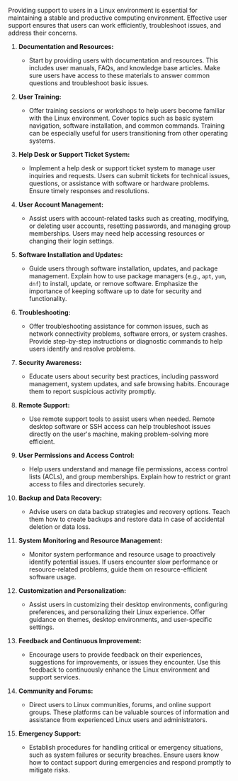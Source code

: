 Providing support to users in a Linux environment is essential for maintaining a stable and productive computing environment. Effective user support ensures that users can work efficiently, troubleshoot issues, and address their concerns. 

1. **Documentation and Resources:**
   - Start by providing users with documentation and resources. This includes user manuals, FAQs, and knowledge base articles. Make sure users have access to these materials to answer common questions and troubleshoot basic issues.

2. **User Training:**
   - Offer training sessions or workshops to help users become familiar with the Linux environment. Cover topics such as basic system navigation, software installation, and common commands. Training can be especially useful for users transitioning from other operating systems.

3. **Help Desk or Support Ticket System:**
   - Implement a help desk or support ticket system to manage user inquiries and requests. Users can submit tickets for technical issues, questions, or assistance with software or hardware problems. Ensure timely responses and resolutions.

4. **User Account Management:**
   - Assist users with account-related tasks such as creating, modifying, or deleting user accounts, resetting passwords, and managing group memberships. Users may need help accessing resources or changing their login settings.

5. **Software Installation and Updates:**
   - Guide users through software installation, updates, and package management. Explain how to use package managers (e.g., `apt`, `yum`, `dnf`) to install, update, or remove software. Emphasize the importance of keeping software up to date for security and functionality.

6. **Troubleshooting:**
   - Offer troubleshooting assistance for common issues, such as network connectivity problems, software errors, or system crashes. Provide step-by-step instructions or diagnostic commands to help users identify and resolve problems.

7. **Security Awareness:**
   - Educate users about security best practices, including password management, system updates, and safe browsing habits. Encourage them to report suspicious activity promptly.

8. **Remote Support:**
   - Use remote support tools to assist users when needed. Remote desktop software or SSH access can help troubleshoot issues directly on the user's machine, making problem-solving more efficient.

9. **User Permissions and Access Control:**
   - Help users understand and manage file permissions, access control lists (ACLs), and group memberships. Explain how to restrict or grant access to files and directories securely.

10. **Backup and Data Recovery:**
    - Advise users on data backup strategies and recovery options. Teach them how to create backups and restore data in case of accidental deletion or data loss.

11. **System Monitoring and Resource Management:**
    - Monitor system performance and resource usage to proactively identify potential issues. If users encounter slow performance or resource-related problems, guide them on resource-efficient software usage.

12. **Customization and Personalization:**
    - Assist users in customizing their desktop environments, configuring preferences, and personalizing their Linux experience. Offer guidance on themes, desktop environments, and user-specific settings.

13. **Feedback and Continuous Improvement:**
    - Encourage users to provide feedback on their experiences, suggestions for improvements, or issues they encounter. Use this feedback to continuously enhance the Linux environment and support services.

14. **Community and Forums:**
    - Direct users to Linux communities, forums, and online support groups. These platforms can be valuable sources of information and assistance from experienced Linux users and administrators.

15. **Emergency Support:**
    - Establish procedures for handling critical or emergency situations, such as system failures or security breaches. Ensure users know how to contact support during emergencies and respond promptly to mitigate risks.
